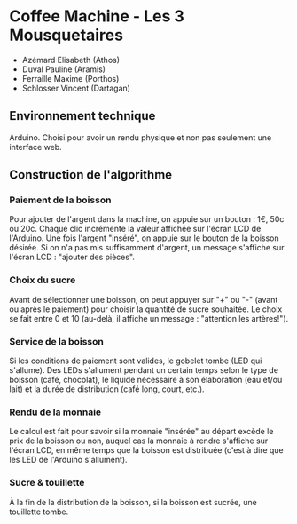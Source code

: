 # Coffee Machine - Les 3 Mousquetaires

- Azémard Elisabeth (Athos)
- Duval Pauline (Aramis)
- Ferraille Maxime (Porthos)
- Schlosser Vincent (Dartagan)

## Environnement technique

Arduino. Choisi pour avoir un rendu physique et non pas seulement une interface web.


## Construction de l'algorithme

### Paiement de la boisson
Pour ajouter de l'argent dans la machine, on appuie sur un bouton : 1€, 50c ou 20c. Chaque clic incrémente la valeur affichée sur l'écran LCD de l'Arduino.
Une fois l'argent "inséré", on appuie sur le bouton de la boisson désirée. Si on n'a pas mis suffisamment d'argent, un message s'affiche sur l'écran LCD : "ajouter des pièces".

### Choix du sucre
Avant de sélectionner une boisson, on peut appuyer sur "+" ou "-" (avant ou après le paiement) pour choisir la quantité de sucre souhaitée. Le choix se fait entre 0 et 10 (au-delà, il affiche un message : "attention les artères!").

### Service de la boisson
Si les conditions de paiement sont valides, le gobelet tombe (LED qui s'allume). Des LEDs s'allument pendant un certain temps selon le type de boisson (café, chocolat), le liquide nécessaire à son élaboration (eau et/ou lait) et la durée de distribution (café long, court, etc.).

### Rendu de la monnaie
Le calcul est fait pour savoir si la monnaie "insérée" au départ excède le prix de la boisson ou non, auquel cas la monnaie à rendre s'affiche sur l'écran LCD, en même temps que la boisson est distribuée (c'est à dire que les LED de l'Arduino s'allument).

### Sucre & touillette
À la fin de la distribution de la boisson, si la boisson est sucrée, une touillette tombe.
